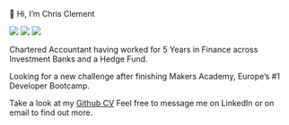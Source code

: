 👋 Hi, I’m Chris Clement

[<img src="https://img.shields.io/badge/LinkedIn-0077B5?style=for-the-badge&logo=linkedin&logoColor=white" />](https://www.linkedin.com/in/chris-clement-0b392b184/)
	[<img src ="https://img.shields.io/badge/Gmail-D14836?style=for-the-badge&logo=gmail&logoColor=white" />](mailto:chris.clement1995@gmail.com)
  [<img src ="https://img.shields.io/badge/Codewars-B1361E?style=for-the-badge&logo=Codewars&logoColor=white" />](https://www.codewars.com/users/chris.clement)


Chartered Accountant having worked for 5 Years in Finance across Investment Banks and a Hedge Fund. 

Looking for a new challenge after finishing Makers Academy, Europe’s #1 Developer Bootcamp.

Take a look at my [Github CV](https://github.com/chris-clement/CV)
Feel free to message me on LinkedIn or on email to find out more. 

<!---
chris-clement/chris-clement is a ✨ special ✨ repository because its `README.md` (this file) appears on your GitHub profile.
You can click the Preview link to take a look at your changes.
--->
